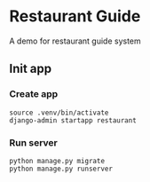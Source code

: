 # Restaurant Guide

A demo for restaurant guide system

## Init app

### Create app

```shell
source .venv/bin/activate
django-admin startapp restaurant
```

### Run server

```shell
python manage.py migrate
python manage.py runserver
```